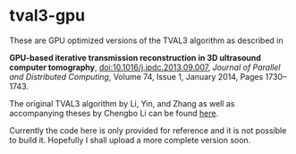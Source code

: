 tval3-gpu
=========

These are GPU optimized versions of the TVAL3 algorithm as described in


**GPU-based iterative transmission reconstruction in 3D ultrasound computer
tomography**, [doi:10.1016/j.jpdc.2013.09.007](http://dx.doi.org/10.1016/j.jpdc.2013.09.007), *Journal of Parallel and Distributed Computing*, Volume 74, Issue 1, January 2014, Pages 1730–1743.

The original TVAL3 algorithm by Li, Yin, and Zhang as well as accompanying theses by Chengbo Li can be found [here](http://www.caam.rice.edu/~optimization/L1/TVAL3/).

Currently the code here is only provided for reference and it is not
possible to build it. Hopefully I shall upload a more complete version soon.

